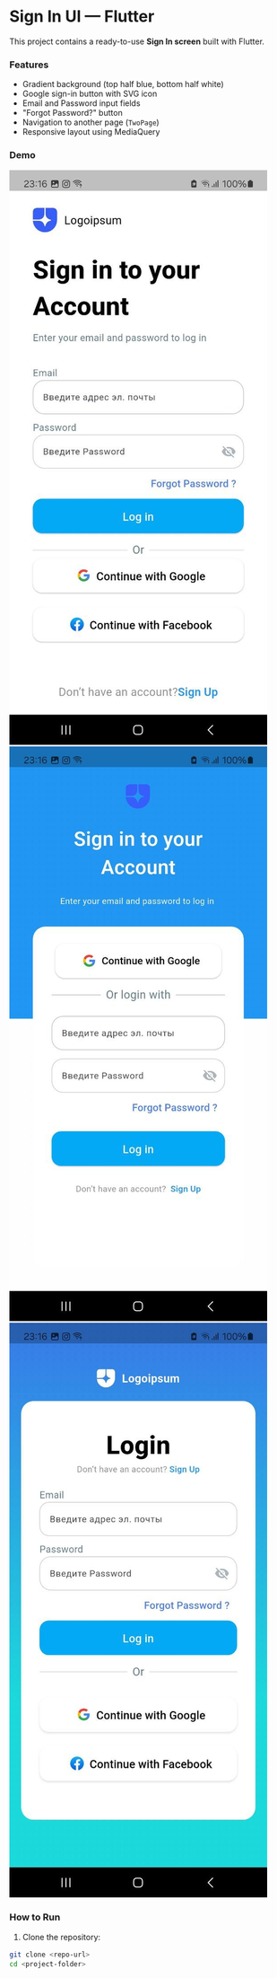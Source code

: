 # Sign In UI — Flutter

This project contains a ready-to-use **Sign In screen** built with Flutter.

### Features
- Gradient background (top half blue, bottom half white)  
- Google sign-in button with SVG icon  
- Email and Password input fields  
- "Forgot Password?" button  
- Navigation to another page (`TwoPage`)  
- Responsive layout using MediaQuery  

### Demo

![Screenshot 1](assets/screenshots/photo_2025-09-30_23-24-34.jpg)  
![Screenshot 2](assets/screenshots/photo_2025-09-30_23-25-03.jpg)  
![Screenshot 3](assets/screenshots/photo_2025-09-30_23-25-06.jpg)  

### How to Run
1. Clone the repository:
```bash
git clone <repo-url>
cd <project-folder>
